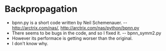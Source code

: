 # Backpropagation

- bpnn.py is a short code written by Neil Schemenauer.
-- http://arctrix.com/nas/, http://arctrix.com/nas/python/bpnn.py
- There seems to be bugs in the code, and so I fixed it. 
-- bpnn_symm2.py
- However its performace is getting worser than the original.
- I don't know why.


